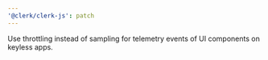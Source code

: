 ```yaml
---
'@clerk/clerk-js': patch
---
```


Use throttling instead of sampling for telemetry events of UI components on keyless apps.
